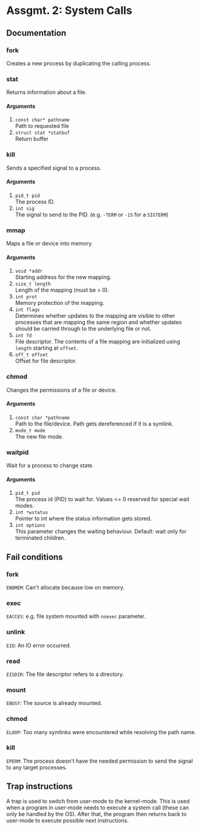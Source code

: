# Assgmt. 2: System Calls

## Documentation
### fork  
Creates a new process by duplicating the calling process.

### stat 
Returns information about a file.

#### Arguments
1. `const char* pathname`  
Path to requested file
2. `struct stat *statbuf`  
Return buffer

### kill
Sends a specified signal to a process.

#### Arguments
1. `pid_t pid`  
The process ID.
2. `int sig`  
The signal to send to the PID. (e.g. `-TERM` or `-15` for a `SIGTERM`)

### mmap
Maps a file or device into memory.

#### Arguments
1. `void *addr`  
Starting address for the new mapping.
2. `size_t length`  
Length of the mapping (must be > 0).
3. `int prot`  
Memory protection of the mapping.
4. `int flags`  
Determines whether updates to the mapping are visible to other processes that are mapping the same region and whether updates should be carried through to the underlying file or not.
5. `int fd`  
File descriptor. The contents of a file mapping are initialized using `length` starting at `offset`.
6. `off_t offset`  
Offset for file descriptor.

### chmod
Changes the permissions of a file or device.

#### Arguments
1. `const char *pathname`  
Path to the file/device. Path gets dereferenced if it is a symlink.
2. `mode_t mode`  
The new file mode.

### waitpid
Wait for a process to change state.

#### Arguments
1. `pid_t pid`  
The process id (PID) to wait for. Values <= 0 reserved for special wait modes.
2. `int *wstatus`  
Pointer to int where the status information gets stored.
3. `int options`  
This parameter changes the waiting behaviour. Default: wait only for terminated children.

## Fail conditions
### fork
`ENOMEM`: Can't allocate because low on memory.

### exec
`EACCES`: e.g. file system mounted with `noexec` parameter.

### unlink
`EIO`: An IO error occurred.

### read
`EISDIR`: The file descriptor refers to a directory.

### mount
`EBUSY`: The source is already mounted.

### chmod
`ELOOP`: Too many symlinks were encountered while resolving the path name.

### kill
`EPERM`: The process doesn't have the needed permission to send the signal to any target processes.

## Trap instructions
A trap is used to switch from user-mode to the kernel-mode. This is used when a program in user-mode needs to execute a system call (these can only be handled by the OS). After that, the program then returns back to user-mode to execute possible next instructions.